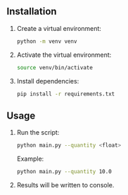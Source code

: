 ## Installation

1. Create a virtual environment:

    ```bash
    python -m venv venv
    ```

2. Activate the virtual environment:

    ```bash
    source venv/bin/activate
    ```

3. Install dependencies:

    ```bash
    pip install -r requirements.txt
    ```

## Usage

1. Run the script:

    ```bash
    python main.py --quantity <float>
    ```

    Example:

    ```bash
    python main.py --quantity 10.0
    ```

2. Results will be written to console.
